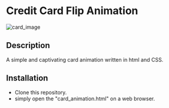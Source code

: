 # Credit Card Flip Animation

![card_image]('Credit-Card-Animation/resources/card_photo.png')

## Description
   A simple and captivating card animation written in html and CSS.
## Installation
  * Clone this repository.
  * simply open the "card_animation.html" on a web browser.
